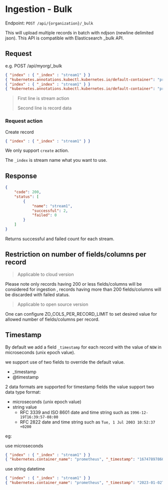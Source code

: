 # Ingestion - Bulk

Endpoint: `POST /api/{organization}/_bulk`

This will upload multiple records in batch with ndjson (newline delimited json). This API is compatible with Elasticsearch _bulk API.

## Request

e.g. POST /api/myorg/_bulk

```json
{ "index" : { "_index" : "stream1" } } 
{ "kubernetes.annotations.kubectl.kubernetes.io/default-container": "prometheus", "kubernetes.annotations.kubernetes.io/psp": "eks.privileged", "kubernetes.container_hash": "quay.io/prometheus/prometheus@sha256:4748e26f9369ee7270a7cd3fb9385c1adb441c05792ce2bce2f6dd622fd91d38", "kubernetes.container_image": "quay.io/prometheus/prometheus:v2.39.1", "kubernetes.container_name": "prometheus", "kubernetes.docker_id": "563f8f40062cd0188c11f39e89d47e6eacddb5624a8a93b39f77ec53b5c38bf5", "kubernetes.host": "ip-10-2-50-35.us-east-2.compute.internal", "kubernetes.labels.app.kubernetes.io/component": "prometheus", "kubernetes.labels.app.kubernetes.io/instance": "k8s", "kubernetes.labels.app.kubernetes.io/managed-by": "prometheus-operator", "kubernetes.labels.app.kubernetes.io/name": "prometheus", "kubernetes.labels.app.kubernetes.io/part-of": "kube-prometheus", "kubernetes.labels.app.kubernetes.io/version": "2.39.1", "kubernetes.labels.controller-revision-hash": "prometheus-k8s-5857d9766c", "kubernetes.labels.operator.prometheus.io/name": "k8s", "kubernetes.labels.operator.prometheus.io/shard": "0", "kubernetes.labels.prometheus": "k8s", "kubernetes.labels.statefulset.kubernetes.io/pod-name": "prometheus-k8s-1", "kubernetes.namespace_name": "monitoring", "kubernetes.pod_id": "ebdc171d-c891-495f-b4d6-e24711b70e64", "kubernetes.pod_name": "prometheus-k8s-1", "log": "ts=2022-12-27T14:09:59.212Z caller=klog.go:108 level=warn component=k8s_client_runtime func=Warningf msg=\"pkg/mod/k8s.io/client-go@v0.25.1/tools/cache/reflector.go:169: failed to list *v1.Pod: pods is forbidden: User \\\"system:serviceaccount:monitoring:prometheus-k8s\\\" cannot list resource \\\"pods\\\" in API group \\\"\\\" at the cluster scope\"", "stream": "stderr" }
{ "index" : { "_index" : "stream1" } } 
{ "kubernetes.annotations.kubectl.kubernetes.io/default-container": "prometheus", "kubernetes.annotations.kubernetes.io/psp": "eks.privileged", "kubernetes.container_hash": "quay.io/prometheus/prometheus@sha256:4748e26f9369ee7270a7cd3fb9385c1adb441c05792ce2bce2f6dd622fd91d38", "kubernetes.container_image": "quay.io/prometheus/prometheus:v2.39.1", "kubernetes.container_name": "prometheus", "kubernetes.docker_id": "563f8f40062cd0188c11f39e89d47e6eacddb5624a8a93b39f77ec53b5c38bf5", "kubernetes.host": "ip-10-2-50-35.us-east-2.compute.internal", "kubernetes.labels.app.kubernetes.io/component": "prometheus", "kubernetes.labels.app.kubernetes.io/instance": "k8s", "kubernetes.labels.app.kubernetes.io/managed-by": "prometheus-operator", "kubernetes.labels.app.kubernetes.io/name": "prometheus", "kubernetes.labels.app.kubernetes.io/part-of": "kube-prometheus", "kubernetes.labels.app.kubernetes.io/version": "2.39.1", "kubernetes.labels.controller-revision-hash": "prometheus-k8s-5857d9766c", "kubernetes.labels.operator.prometheus.io/name": "k8s", "kubernetes.labels.operator.prometheus.io/shard": "0", "kubernetes.labels.prometheus": "k8s", "kubernetes.labels.statefulset.kubernetes.io/pod-name": "prometheus-k8s-1", "kubernetes.namespace_name": "monitoring", "kubernetes.pod_id": "ebdc171d-c891-495f-b4d6-e24711b70e64", "kubernetes.pod_name": "prometheus-k8s-1", "log": "ts=2022-12-27T14:09:59.212Z caller=klog.go:116 level=error component=k8s_client_runtime func=ErrorDepth msg=\"pkg/mod/k8s.io/client-go@v0.25.1/tools/cache/reflector.go:169: Failed to watch *v1.Pod: failed to list *v1.Pod: pods is forbidden: User \\\"system:serviceaccount:monitoring:prometheus-k8s\\\" cannot list resource \\\"pods\\\" in API group \\\"\\\" at the cluster scope\"", "stream": "stderr" }
```

> First line is stream action
>
> Second line is record data

### Request action

Create record

```json
{ "index" : { "_index" : "stream1" } } 
```

We only support `create` action.

The `_index` is stream name what you want to use.

## Response

```json
{
	"code": 200,
	"status": [
		{
			"name": "stream1",
			"successful": 2,
			"failed": 0
		}
	]
}
```

Returns successful and failed count for each stream.

## Restriction on number of fields/columns per record
> Applicable to cloud version

Please note only records having 200 or less fields/columns will be considered for ingestion , records having more than 200 fields/columns will be discarded with failed status.

> Applicable to open source version

One can configure ZO_COLS_PER_RECORD_LIMIT to set desired value for allowed number of fields/columns per record.


## Timestamp

By default we add a field `_timestamp` for each record with the value of `NOW` in microseconds (unix epoch value). 

we support use of two fields to override the default value.

- _timestamp
- @timestamp

2 data formats are supported for timestamp fields
the value support two data type format:

- microseconds (unix epoch value)
- string value
    - RFC 3339 and ISO 8601 date and time string such as `1996-12-19T16:39:57-08:00`
    - RFC 2822 date and time string such as `Tue, 1 Jul 2003 10:52:37 +0200`

eg:

use microseconds

```json
{ "index" : { "_index" : "stream1" } } 
{ "kubernetes.container_name": "prometheus", "_timestamp": "1674789786006000" }
```

use string datetime

```json
{ "index" : { "_index" : "stream1" } } 
{ "kubernetes.container_name": "prometheus", "_timestamp": "2023-01-02T10:01:01Z" }
```

